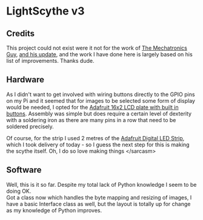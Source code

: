 # LightScythe v3 #
## Credits ##
This project could not exist were it not for the work of [The Mechatronics Guy][mech],
[and his update][mech2], and the work I have done here is largely based on his list of
improvements.  Thanks dude.

## Hardware ##
As I didn't want to get involved with wiring buttons directly to the GPIO pins on my Pi
and it seemed that for images to be selected some form of display would be needed, I
opted for the [Adafruit 16x2 LCD plate with built in buttons][ada]. Assembly was simple
but does require a certain level of dexterity with a soldering iron as there are many pins
in a row that need to be soldered precisely.

Of course, for the strip I used 2 metres of the [Adafruit Digital LED Strip][ada2], which
I took delivery of today - so I guess the next step for this is making the scythe itself.
Oh, I do so love making things &lt;/sarcasm&gt;

## Software ##
Well, this is it so far.  Despite my total lack of Python knowledge I seem to be doing OK.  
Got a class now which handles the byte mapping and resizing of images, I have a basic
Interface class as well, but the layout is totally up for change as my knowledge of Python
improves.

[mech]: https://sites.google.com/site/mechatronicsguy/lightscythe
[mech2]: https://sites.google.com/site/mechatronicsguy/lightscythe-v2
[ada]: https://learn.adafruit.com/adafruit-16x2-character-lcd-plus-keypad-for-raspberry-pi
[ada2]: https://learn.adafruit.com/digital-led-strip